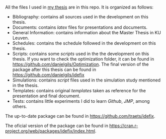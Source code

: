 All the files I used in [my thesis](https://github.com/danielgils/thesis/blob/master/Thesis.pdf) are in this repo. It is organized as follows:
  - Bibliography: contains all sources used in the development on this thesis.
  - Documents: contains *latex* files for presentations and documents.
  - General Information: contains information about the Master Thesis in KU Leuven.
  - Schedules: contains the schedule followed in the development on this thesis.
  - Scripts: contains some *scripts* used in the the development on this thesis. If you want to check the optimization folder, it can be found in https://github.com/danielgils/Optimization. The final version of the package after this thesis can be found in https://github.com/danielgils/idefix
  - Simulations: contains *script* files used in the simulation study mentioned in the thesis.
  - Templates: contains original *templates* taken as reference for the presentation and final document.
  - Tests: contains little experiments I did to learn *Github*, *JMP*, among others.
  
The up-to-date package can be found in https://github.com/traets/idefix.

The oficial version of the package can be found in https://cran.r-project.org/web/packages/idefix/index.html.
